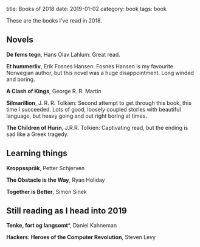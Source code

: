 title: Books of 2018
date: 2019-01-02
category: book
tags: book

These are the books I've read in 2018.

## Novels

**De fems tegn**, Hans Olav Lahlum: Great read.

**Et hummerliv**, Erik Fosnes Hansen: Fosnes Hansen is my favourite
Norwegian author, but this novel was a huge disappointment. Long
winded and boring.

**A Clash of Kings**, George R. R. Martin

**Silmarillion**, J. R. R. Tolkien: Second attempt to get through this
book, this time I succeeded. Lots of good, loosely coupled stories
with beautiful language, but heavy going and out right boring at
times.

**The Children of Hurin**, J.R.R. Tolkien: Captivating read, but the
ending is sad like a Greek tragedy.

## Learning things

**Kroppsspråk**, Petter Schjerven

**The Obstacle is the Way**, Ryan Holiday 

**Together is Better**, Simon Sinek 

## Still reading as I head into 2019
**Tenke, fort og langsomt***, Daniel Kahneman

**Hackers: Heroes of the Computer Revolution**, Steven Levy 
